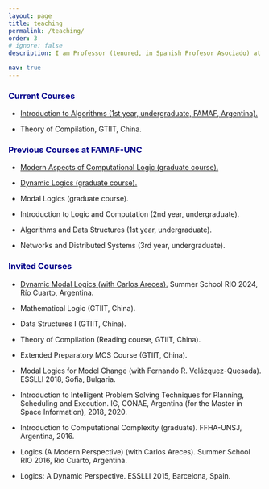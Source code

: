 ```yaml
---
layout: page
title: teaching
permalink: /teaching/
order: 3
# ignore: false
description: I am Professor (tenured, in Spanish Profesor Asociado) at FAMAF-UNC (Argentina). These are some of my recent teaching activities.

nav: true
---
```

 
### <span style="color:darkblue">Current Courses</span>

* [Introduction to Algorithms (1st year, undergraduate, FAMAF, Argentina).](https://famaf.aulavirtual.unc.edu.ar/course/view.php?id=472)

* Theory of Compilation, GTIIT, China.


### <span style="color:darkblue">Previous Courses at FAMAF-UNC</span>

* [Modern Aspects of Computational Logic (graduate course).](https://classroom.google.com/u/0/w/MTQ4MDEwNTE5NDUy/t/all)
    
* [Dynamic Logics (graduate course).](https://sites.google.com/view/dl-famaf19/home)

* Modal Logics (graduate course).

* Introduction to Logic and Computation (2nd year, undergraduate).

* Algorithms and Data Structures (1st year, undergraduate).

* Networks and Distributed Systems (3rd year, undergraduate).

### <span style="color:darkblue">Invited Courses</span>

* [Dynamic Modal Logics (with Carlos Areces).](https://carlosareces.github.io/rio24/) Summer School RIO 2024, Río Cuarto, Argentina.

* Mathematical Logic (GTIIT, China).

* Data Structures I (GTIIT, China).

* Theory of Compilation (Reading course, GTIIT, China).

* Extended Preparatory MCS Course (GTIIT, China).

* Modal Logics for Model Change (with Fernando R. Velázquez-Quesada). ESSLLI 2018, Sofia, Bulgaria.

* Introduction to Intelligent Problem Solving Techniques for Planning, Scheduling and Execution. IG, CONAE, Argentina (for the Master in Space Information), 2018, 2020.

* Introduction to Computational Complexity (graduate).  FFHA-UNSJ, Argentina, 2016.

* Logics (A Modern Perspective) (with Carlos Areces). Summer School RIO 2016, Río Cuarto, Argentina.

* Logics: A Dynamic Perspective. ESSLLI 2015, Barcelona, Spain.